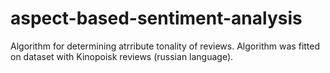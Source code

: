 # aspect-based-sentiment-analysis
Algorithm for determining atrribute tonality of reviews. Algorithm was fitted on dataset with Kinopoisk reviews (russian language).
